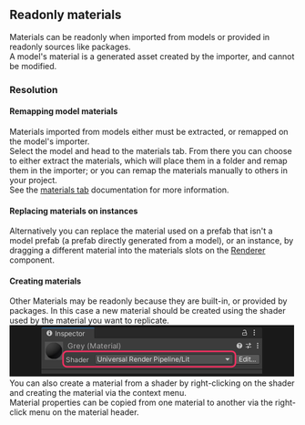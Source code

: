 ## Readonly materials
Materials can be readonly when imported from models or provided in readonly sources like packages.  
A model's material is a generated asset created by the importer, and cannot be modified.

### Resolution
#### Remapping model materials
Materials imported from models either must be extracted, or remapped on the model's importer.  
Select the model and head to the materials tab.
From there you can choose to either extract the materials, which will place them in a folder and remap them in the importer;
or you can remap the materials manually to others in your project.  
See the [materials tab](https://docs.unity3d.com/Manual/FBXImporter-Materials.html) documentation for more information.

#### Replacing materials on instances
Alternatively you can replace the material used on a prefab that isn't a model prefab (a prefab directly generated from a model), or an instance, by dragging a different material into the materials slots on the [Renderer](https://docs.unity3d.com/Manual/class-MeshRenderer.html#materials) component.  

#### Creating materials
Other Materials may be readonly because they are built-in, or provided by packages. In this case a new material should be created using the shader used by the material you want to replicate.  
![Material Inspector | Shader dropdown](material-shader.png)  
You can also create a material from a shader by right-clicking on the shader and creating the material via the context menu.  
Material properties can be copied from one material to another via the right-click menu on the material header.

